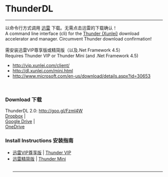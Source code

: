# ThunderDL #

---

以命令行方式调用 [迅雷](http://dl.xunlei.com/mini.html) 下载。无需点击迅雷的下载确认！<br>
A command line interface (cli) for the <a href='http://dl.xunlei.com/mini.html'>Thunder (Xunlei)</a> download accelerator and manager. Circumvent Thunder download confirmation!<br>
<br>
需安装迅雷VIP尊享版或精简版（以及.Net Framework 4.5）<br>
Requires Thunder VIP or Thunder Mini (and .Net Framework 4.5)<br>
- <a href='http://vip.xunlei.com/client/'>http://vip.xunlei.com/client/</a><br>
- <a href='http://dl.xunlei.com/mini.html'>http://dl.xunlei.com/mini.html</a><br>
- <a href='http://www.microsoft.com/en-us/download/details.aspx?id=30653'>http://www.microsoft.com/en-us/download/details.aspx?id=30653</a><br>
<br>
<h3>Download 下载</h3>
ThunderDL 2.0: <a href='http://goo.gl/Fzml4W'>http://goo.gl/Fzml4W</a><br>
<a href='https://www.dropbox.com/s/twxpcyjzpubpyfo/ThunderDL.zip'>Dropbox</a> |<br>
<a href='https://drive.google.com/uc?export=download&id=0B1DI0XdKEiOLdjBBdVVHNmxFZ2M'>Google Drive</a> |<br>
<a href='https://onedrive.live.com/redir?resid=EE00D92C9D729936%21109'>OneDrive</a>

<br>
<h3>Install Instructions 安装指南</h3>
<ul><li><a href='https://code.google.com/p/thunderdl/wiki/InstallGuideVipZHCN'>迅雷VIP尊享版</a> | <a href='https://code.google.com/p/thunderdl/wiki/InstallGuideVipENUS'>Thunder VIP</a>
</li><li><a href='https://code.google.com/p/thunderdl/wiki/InstallGuideMiniZHCN'>迅雷精简版</a> | <a href='https://code.google.com/p/thunderdl/wiki/InstallGuideMiniENUS'>Thunder Mini</a>
<br>
<br>
<hr />
